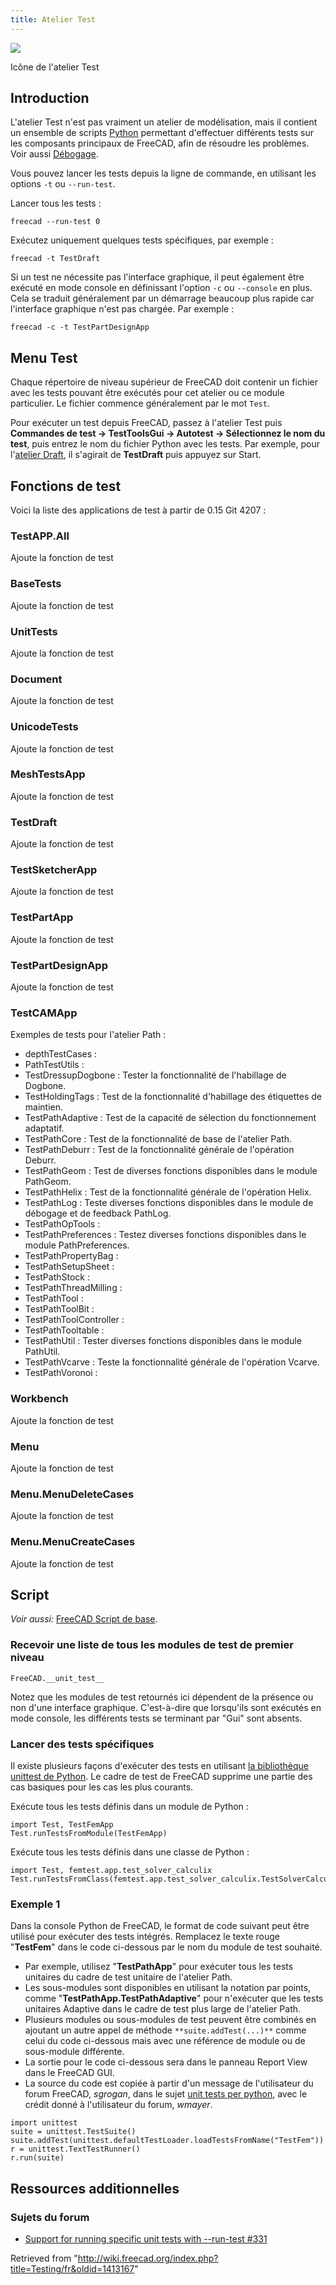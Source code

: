```yaml
---
title: Atelier Test
---
```

![](/images/Workbench_Test.svg)

Icône de l'atelier Test

## Introduction

L'atelier Test n'est pas vraiment un atelier de modélisation, mais il contient un ensemble de scripts [Python](/Python/fr "Python/fr") permettant d'effectuer différents tests sur les composants principaux de FreeCAD, afin de résoudre les problèmes. Voir aussi [Débogage](/Debugging/fr "Debugging/fr").

Vous pouvez lancer les tests depuis la ligne de commande, en utilisant les options `-t` ou `--run-test`.

Lancer tous les tests :

```
freecad --run-test 0

```

Exécutez uniquement quelques tests spécifiques, par exemple :

```
freecad -t TestDraft

```

Si un test ne nécessite pas l'interface graphique, il peut également être exécuté en mode console en définissant l'option `-c` ou `--console` en plus. Cela se traduit généralement par un démarrage beaucoup plus rapide car l'interface graphique n'est pas chargée. Par exemple :

```
freecad -c -t TestPartDesignApp

```

## Menu Test

Chaque répertoire de niveau supérieur de FreeCAD doit contenir un fichier avec les tests pouvant être exécutés pour cet atelier ou ce module particulier. Le fichier commence généralement par le mot `Test`.

Pour exécuter un test depuis FreeCAD, passez à l'atelier Test puis **Commandes de test → TestToolsGui → Autotest → Sélectionnez le nom du test**, puis entrez le nom du fichier Python avec les tests. Par exemple, pour l'[atelier Draft](/Draft_Workbench/fr "Draft Workbench/fr"), il s'agirait de **TestDraft** puis appuyez sur Start.

## Fonctions de test

Voici la liste des applications de test à partir de 0.15 Git 4207 :

### TestAPP.All

Ajoute la fonction de test

### BaseTests

Ajoute la fonction de test

### UnitTests

Ajoute la fonction de test

### Document

Ajoute la fonction de test

### UnicodeTests

Ajoute la fonction de test

### MeshTestsApp

Ajoute la fonction de test

### TestDraft

Ajoute la fonction de test

### TestSketcherApp

Ajoute la fonction de test

### TestPartApp

Ajoute la fonction de test

### TestPartDesignApp

Ajoute la fonction de test

### TestCAMApp

Exemples de tests pour l'atelier Path :

* depthTestCases :
* PathTestUtils :
* TestDressupDogbone : Tester la fonctionnalité de l'habillage de Dogbone.
* TestHoldingTags : Test de la fonctionnalité d'habillage des étiquettes de maintien.
* TestPathAdaptive : Test de la capacité de sélection du fonctionnement adaptatif.
* TestPathCore : Test de la fonctionnalité de base de l'atelier Path.
* TestPathDeburr : Test de la fonctionnalité générale de l'opération Deburr.
* TestPathGeom : Test de diverses fonctions disponibles dans le module PathGeom.
* TestPathHelix : Test de la fonctionnalité générale de l'opération Helix.
* TestPathLog : Teste diverses fonctions disponibles dans le module de débogage et de feedback PathLog.
* TestPathOpTools :
* TestPathPreferences : Testez diverses fonctions disponibles dans le module PathPreferences.
* TestPathPropertyBag :
* TestPathSetupSheet :
* TestPathStock :
* TestPathThreadMilling :
* TestPathTool :
* TestPathToolBit :
* TestPathToolController :
* TestPathTooltable :
* TestPathUtil : Tester diverses fonctions disponibles dans le module PathUtil.
* TestPathVcarve : Teste la fonctionnalité générale de l'opération Vcarve.
* TestPathVoronoi :

### Workbench

Ajoute la fonction de test

### Menu

Ajoute la fonction de test

### Menu.MenuDeleteCases

Ajoute la fonction de test

### Menu.MenuCreateCases

Ajoute la fonction de test

## Script

*Voir aussi:* [FreeCAD Script de base](/FreeCAD_Scripting_Basics/fr "FreeCAD Scripting Basics/fr").

### Recevoir une liste de tous les modules de test de premier niveau

```
FreeCAD.__unit_test__

```

Notez que les modules de test retournés ici dépendent de la présence ou non d'une interface graphique. C'est-à-dire que lorsqu'ils sont exécutés en mode console, les différents tests se terminant par "Gui" sont absents.

### Lancer des tests spécifiques

Il existe plusieurs façons d'exécuter des tests en utilisant [la bibliothèque unittest de Python](https://docs.python.org/3/library/unittest.html). Le cadre de test de FreeCAD supprime une partie des cas basiques pour les cas les plus courants.

Exécute tous les tests définis dans un module de Python :

```
import Test, TestFemApp
Test.runTestsFromModule(TestFemApp)

```

Exécute tous les tests définis dans une classe de Python :

```
import Test, femtest.app.test_solver_calculix
Test.runTestsFromClass(femtest.app.test_solver_calculix.TestSolverCalculix)

```

### Exemple 1

Dans la console Python de FreeCAD, le format de code suivant peut être utilisé pour exécuter des tests intégrés. Remplacez le texte rouge "**TestFem**" dans le code ci-dessous par le nom du module de test souhaité.

* Par exemple, utilisez "**TestPathApp**" pour exécuter tous les tests unitaires du cadre de test unitaire de l'atelier Path.
* Les sous-modules sont disponibles en utilisant la notation par points, comme "**TestPathApp.TestPathAdaptive**" pour n'exécuter que les tests unitaires Adaptive dans le cadre de test plus large de l'atelier Path.
* Plusieurs modules ou sous-modules de test peuvent être combinés en ajoutant un autre appel de méthode `**suite.addTest(...)**` comme celui du code ci-dessous mais avec une référence de module ou de sous-module différente.
* La sortie pour le code ci-dessous sera dans le panneau Report View dans le FreeCAD GUI.
* La source du code est copiée à partir d'un message de l'utilisateur du forum FreeCAD, *sgrogan*, dans le sujet [unit tests per python](https://forum.freecadweb.org/viewtopic.php?style=3&p=153251#p153251), avec le crédit donné à l'utilisateur du forum, *wmayer*.

```
import unittest
suite = unittest.TestSuite()
suite.addTest(unittest.defaultTestLoader.loadTestsFromName("TestFem"))
r = unittest.TextTestRunner()
r.run(suite)

```

## Ressources additionnelles

### Sujets du forum

* [Support for running specific unit tests with --run-test #331](https://forum.freecadweb.org/viewtopic.php?style=3&f=27&t=18379)

Retrieved from "<http://wiki.freecad.org/index.php?title=Testing/fr&oldid=1413167>"
